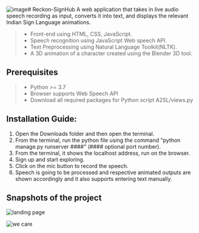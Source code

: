 ![image](https://github.com/kanikakj/Reckon-SignHub/assets/77913500/930b2dc7-dc7b-4087-a298-2e0a173b3a3b)# Reckon-SignHub
A web application that takes in live audio speech recording as input, converts it into text, and displays the relevant Indian Sign Language animations.

>- Front-end using HTML, CSS, JavaScript.
>- Speech recognition using JavaScript Web speech API.
>- Text Preprocessing using Natural Language Toolkit(NLTK).
>- A 3D animation of a character created
using the Blender 3D tool.

## Prerequisites

>- Python >= 3.7
>- Browser supports Web Speech API
>- Download all required packages for Python script A2SL/views.py


## Installation Guide:

1. Open the Downloads folder and then open the terminal.
2. From the terminal, run the python file using the command "python manage.py runserver ####" (#### optional port number).
3. From the terminal, it shows the localhost address, run on the browser.
4. Sign up and start exploring.
5. Click on the mic button to record the speech.
6. Speech is going to be processed and respective animated outputs are shown accordingly and it also supports entering text manually.

## Snapshots of the project

![landing page](https://github.com/kanikakj/Reckon-SignHub/assets/77913500/a9ab3d0b-b214-4fa2-9876-020cef27e601)

![we care](https://github.com/kanikakj/Reckon-SignHub/assets/77913500/08275bf8-a49f-4186-89e1-694550e38a10)




